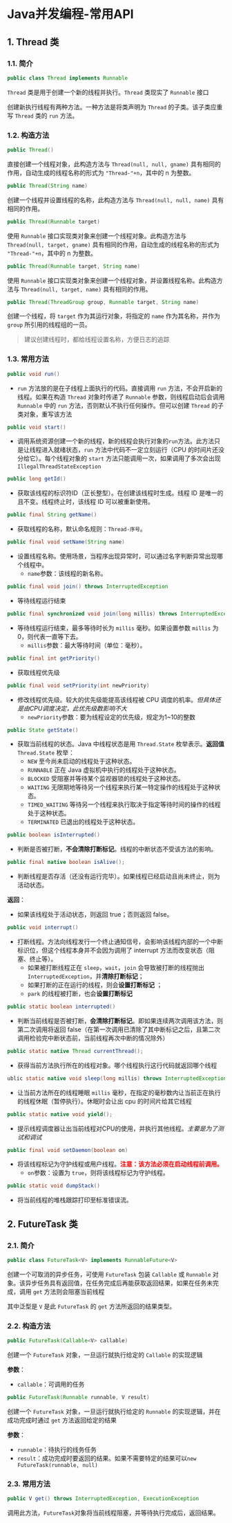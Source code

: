 # Java并发编程-常用API

## 1. Thread 类

### 1.1. 简介

```java
public class Thread implements Runnable
```

`Thread` 类是用于创建一个新的线程并执行。`Thread` 类现实了 `Runnable` 接口

创建新执行线程有两种方法。一种方法是将类声明为 `Thread` 的子类。该子类应重写 `Thread` 类的 `run` 方法。

### 1.2. 构造方法

```java
public Thread()
```

直接创建一个线程对象，此构造方法与 `Thread(null, null, gname)` 具有相同的作用，自动生成的线程名称的形式为 `"Thread-"+n`，其中的 n 为整数。

```java
public Thread(String name)
```

创建一个线程并设置线程的名称，此构造方法与 `Thread(null, null, name)` 具有相同的作用。

```java
public Thread(Runnable target)
```

使用 `Runnable` 接口实现类对象来创建一个线程对象。此构造方法与 `Thread(null, target, gname)` 具有相同的作用，自动生成的线程名称的形式为 `"Thread-"+n`，其中的 n 为整数。

```java
public Thread(Runnable target, String name)
```

使用 `Runnable` 接口实现类对象来创建一个线程对象，并设置线程名称。此构造方法与 `Thread(null, target, name)` 具有相同的作用。

```java
public Thread(ThreadGroup group, Runnable target, String name)
```

创建一个线程，将 `target` 作为其运行对象，将指定的 `name` 作为其名称，并作为 `group` 所引用的线程组的一员。

> 建议创建线程时，都给线程设置名称，方便日志的追踪

### 1.3. 常用方法

```java
public void run()
```

- `run` 方法放的是在子线程上面执行的代码。直接调用 `run` 方法，不会开启新的线程。如果在构造 `Thread` 对象时传递了 `Runnable` 参数，则线程启动后会调用 `Runnable` 中的 `run` 方法，否则默认不执行任何操作。但可以创建 `Thread` 的子类对象，重写该方法

```java
public void start()
```

- 调用系统资源创建一个新的线程，新的线程会执行对象的`run`方法。此方法只是让线程进入就绪状态，`run` 方法中代码不一定立刻运行（CPU 的时间片还没分给它）。每个线程对象的 `start` 方法只能调用一次，如果调用了多次会出现 `IllegalThreadStateException`

```java
public long getId()
```

- 获取该线程的标识符ID（正长整型）。在创建该线程时生成。线程 ID 是唯一的且不变。线程终止时，该线程 ID 可以被重新使用。

```java
public final String getName()
```

- 获取线程的名称，默认命名规则：`Thread-序号`。

```java
public final void setName(String name)
```

- 设置线程名称。使用场景，当程序出现异常时，可以通过名字判断异常出现哪个线程中。
    - `name`参数：该线程的新名称。

```java
public final void join() throws InterruptedException
```

- 等待线程运行结束

```java
public final synchronized void join(long millis) throws InterruptedException
```

- 等待线程运行结束，最多等待时长为 `millis` 毫秒。如果设置参数 `millis` 为 0，则代表一直等下去。
    - `millis`参数：最大等待时间（单位：毫秒）。

```java
public final int getPriority()
```

- 获取线程优先级

```java
public final void setPriority(int newPriority)
```

- 修改线程优先级。较大的优先级能提高该线程被 CPU 调度的机率。*但具体还是由CPU调度决定，此优先级数影响不大*
    - `newPriority`参数：要为线程设定的优先级，规定为1~10的整数

```java
public State getState()
```

- 获取当前线程的状态。Java 中线程状态是用 `Thread.State` 枚举表示。**返回值** `Thread.State` 枚举：
    - `NEW` 至今尚未启动的线程处于这种状态。
    - `RUNNABLE` 正在 Java 虚拟机中执行的线程处于这种状态。
    - `BLOCKED` 受阻塞并等待某个监视器锁的线程处于这种状态。
    - `WAITING` 无限期地等待另一个线程来执行某一特定操作的线程处于这种状态。
    - `TIMED_WAITING` 等待另一个线程来执行取决于指定等待时间的操作的线程处于这种状态。
    - `TERMINATED` 已退出的线程处于这种状态。

```java
public boolean isInterrupted()
```

- 判断是否被打断，**不会清除打断标记**。线程的中断状态不受该方法的影响。

```java
public final native boolean isAlive();
```

- 判断线程是否存活（还没有运行完毕）。如果线程已经启动且尚未终止，则为活动状态。

**返回**：

- 如果该线程处于活动状态，则返回 true；否则返回 false。

```java
public void interrupt()
```

- 打断线程。方法向线程发行一个终止通知信号，会影响该线程内部的一个中断标识位，但这个线程本身并不会因为调用了 interrupt 方法而改变状态（阻塞、终止等）。
    - 如果被打断线程正在 `sleep`，`wait`，`join` 会导致被打断的线程抛出 `InterruptedException`，并**清除打断标记**；
    - 如果打断的正在运行的线程，则会**设置打断标记** ；
    - `park` 的线程被打断，也会**设置打断标记**

```java
public static boolean interrupted()
```

- 判断当前线程是否被打断，**会清除打断标记**。即如果连续两次调用该方法，则第二次调用将返回 false（在第一次调用已清除了其中断标记之后，且第二次调用检验完中断状态前，当前线程再次中断的情况除外）

```java
public static native Thread currentThread();
```

- 获得当前方法执行所在的线程对象。哪个线程执行这行代码就返回哪个线程

```java
ublic static native void sleep(long millis) throws InterruptedException;
```

- 让当前方法所在的线程睡眠 `millis` 毫秒，在指定的毫秒数内让当前正在执行的线程休眠（暂停执行）。休眠时会让出 cpu 的时间片给其它线程

```java
public static native void yield();
```

- 提示线程调度器让出当前线程对CPU的使用，并执行其他线程。*主要是为了测试和调试*

```java
public final void setDaemon(boolean on)
```

- 将该线程标记为守护线程或用户线程。<font color=red>**注意：该方法必须在启动线程前调用。**</font>
    - `on`参数：设置为 `true`，则将该线程标记为守护线程。

```java
public static void dumpStack()
```

- 将当前线程的堆栈跟踪打印至标准错误流。

## 2. FutureTask 类

### 2.1. 简介

```java
public class FutureTask<V> implements RunnableFuture<V>
```

创建一个可取消的异步任务，可使用 `FutureTask` 包装 `Callable` 或 `Runnable` 对象。该异步任务具有返回值，在任务完成后再能获取返回结果，如果在任务未完成，调用 `get` 方法则会阻塞当前线程

其中泛型是 `V` 是此 `FutureTask` 的 `get` 方法所返回的结果类型。

### 2.2. 构造方法

```java
public FutureTask(Callable<V> callable)
```

创建一个 `FutureTask` 对象，一旦运行就执行给定的 `Callable` 的实现逻辑

**参数**：

- `callable`：可调用的任务

```java
public FutureTask(Runnable runnable, V result)
```

创建一个 `FutureTask` 对象，一旦运行就执行给定的 `Runnable` 的实现逻辑，并在成功完成时通过 `get` 方法返回给定的结果

**参数**：

- `runnable`：待执行的线务任务
- `result`：成功完成时要返回的结果。如果不需要特定的结果可以`new FutureTask(runnable, null)`

### 2.3. 常用方法

```java
public V get() throws InterruptedException, ExecutionException
```

调用此方法，`FutureTask`对象将当前线程阻塞，并等待执行完成后，返回结果。







